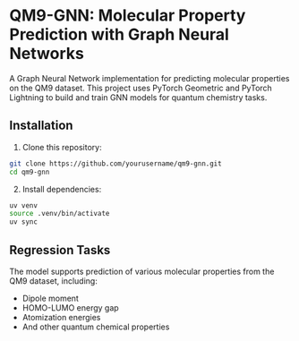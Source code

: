 # QM9-GNN: Molecular Property Prediction with Graph Neural Networks

A Graph Neural Network implementation for predicting molecular properties on the QM9 dataset. This project uses PyTorch Geometric and PyTorch Lightning to build and train GNN models for quantum chemistry tasks.

## Installation

1. Clone this repository:
```bash
git clone https://github.com/yourusername/qm9-gnn.git
cd qm9-gnn
```

2. Install dependencies:
```bash
uv venv
source .venv/bin/activate
uv sync
```

## Regression Tasks

The model supports prediction of various molecular properties from the QM9 dataset, including:
- Dipole moment
- HOMO-LUMO energy gap
- Atomization energies
- And other quantum chemical properties
